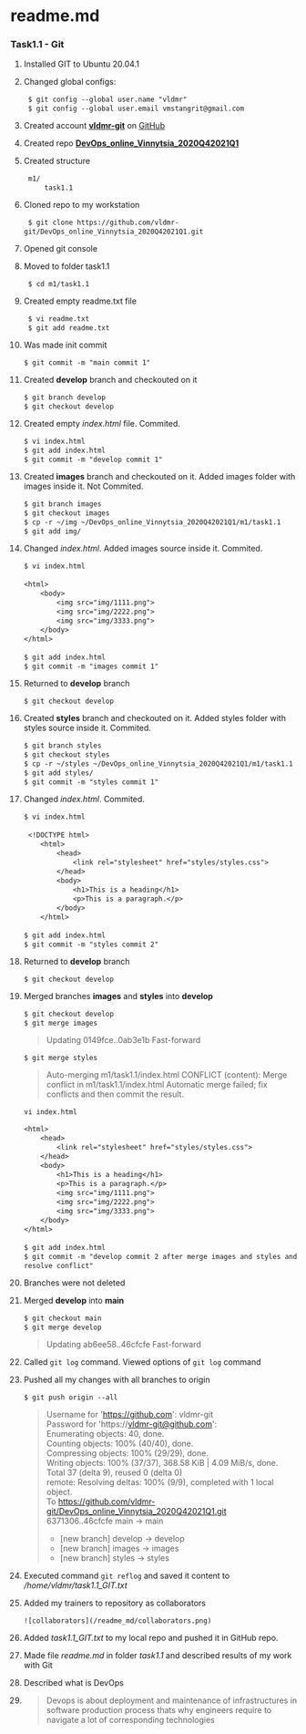 # readme.md
### Task1.1 - Git

1. Installed GIT to Ubuntu 20.04.1
2. Changed global configs:  

		$ git config --global user.name "vldmr"
		$ git config --global user.email vmstangrit@gmail.com

3. Created account [**vldmr-git**](https://github.com/vldmr-git) on [GitHub](https://github.com)
4. Created repo [**DevOps_online_Vinnytsia_2020Q42021Q1**](https://github.com/vldmr-git/DevOps_online_Vinnytsia_2020Q42021Q1)
5. Created structure  

		m1/  
			task1.1  

6. Cloned repo to my workstation  

		$ git clone https://github.com/vldmr-git/DevOps_online_Vinnytsia_2020Q42021Q1.git

7. Opened git console
8. Moved to folder task1.1  

		$ cd m1/task1.1

9. Created empty readme.txt file  

		$ vi readme.txt
		$ git add readme.txt

10. Was made init commit  

		$ git commit -m "main commit 1"

11. Created **develop** branch and checkouted on it  

		$ git branch develop
		$ git checkout develop

12. Created empty *index.html* file. Commited.  

		$ vi index.html
		$ git add index.html
		$ git commit -m "develop commit 1"

13. Created **images** branch and checkouted on it. Added images folder with images inside it. Not Commited.  

		$ git branch images
		$ git checkout images
		$ cp -r ~/img ~/DevOps_online_Vinnytsia_2020Q42021Q1/m1/task1.1
		$ git add img/

14. Changed *index.html*. Added images source inside it. Commited.  

		$ vi index.html

		<html> 
			<body>
				<img src="img/1111.png">
				<img src="img/2222.png">
				<img src="img/3333.png">
			</body>
		</html>

		$ git add index.html
		$ git commit -m "images commit 1"

15. Returned to **develop** branch  

		$ git checkout develop

16. Created **styles** branch and checkouted on it. Added styles folder with styles source inside it. Commited.  

		$ git branch styles
		$ git checkout styles
		$ cp -r ~/styles ~/DevOps_online_Vinnytsia_2020Q42021Q1/m1/task1.1
		$ git add styles/
		$ git commit -m "styles commit 1"

17. Changed *index.html*. Commited.

		$ vi index.html

		 <!DOCTYPE html>
			<html>
				<head>
					<link rel="stylesheet" href="styles/styles.css">
				</head>
				<body>
					<h1>This is a heading</h1>
					<p>This is a paragraph.</p>
				</body>
			</html>

		$ git add index.html
		$ git commit -m "styles commit 2"

18. Returned to **develop** branch  

		$ git checkout develop

19. Merged branches **images** and **styles** into **develop**  

		$ git checkout develop
		$ git merge images

	> Updating 0149fce..0ab3e1b
	> Fast-forward  

		$ git merge styles  

	> Auto-merging m1/task1.1/index.html
	> CONFLICT (content): Merge conflict in m1/task1.1/index.html
	> Automatic merge failed; fix conflicts and then commit the result.  

		vi index.html

	<!DOCTYPE html>
		<html>
			<head>
				<link rel="stylesheet" href="styles/styles.css">
			</head>
			<body>
				<h1>This is a heading</h1>
				<p>This is a paragraph.</p>
				<img src="img/1111.png">
				<img src="img/2222.png">
				<img src="img/3333.png">
			</body>
		</html>

		$ git add index.html
		$ git commit -m "develop commit 2 after merge images and styles and resolve conflict"

20. Branches were not deleted
21. Merged **develop** into **main**  

		$ git checkout main
		$ git merge develop

	> Updating ab6ee58..46cfcfe
	> Fast-forward  

22. Called `git log` command. Viewed options of `git log` command
23. Pushed all my changes with all branches to origin

		$ git push origin --all

	> Username for 'https://github.com': vldmr-git  
	> Password for 'https://vldmr-git@github.com':  
	> Enumerating objects: 40, done.  
	> Counting objects: 100% (40/40), done.  
	> Compressing objects: 100% (29/29), done.  
	> Writing objects: 100% (37/37), 368.58 KiB | 4.09 MiB/s, done.  
	> Total 37 (delta 9), reused 0 (delta 0)  
	> remote: Resolving deltas: 100% (9/9), completed with 1 local object.  
	> To https://github.com/vldmr-git/DevOps_online_Vinnytsia_2020Q42021Q1.git  
	>    6371306..46cfcfe  main -> main  
	>  * [new branch]      develop -> develop  
	>  * [new branch]      images -> images  
	>  * [new branch]      styles -> styles  

24. Executed command `git reflog` and saved it content to */home/vldmr/task1.1_GIT.txt*
25. Added my trainers to repository as collaborators

		![collaborators](/readme_md/collaborators.png)

26. Added *task1.1_GIT.txt* to my local repo and pushed it in GitHub repo.
27. Made file *readme.md* in folder *task1.1* and described results of my work with Git  
28. Described what is DevOps
29.
	> Devops is about deployment and maintenance of infrastructures in software production process 
	> thats why engineers require to navigate a lot of corresponding technologies 